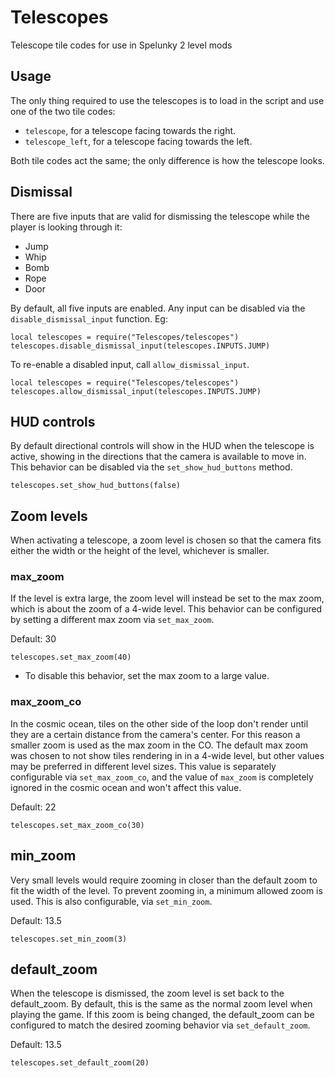 # Telescopes
Telescope tile codes for use in Spelunky 2 level mods

## Usage

The only thing required to use the telescopes is to load in the script and use one of the two tile codes:
- `telescope`, for a telescope facing towards the right.
- `telescope_left`, for a telescope facing towards the left.

Both tile codes act the same; the only difference is how the telescope looks.

## Dismissal

There are five inputs that are valid for dismissing the telescope while the player is looking through it:
- Jump
- Whip
- Bomb
- Rope
- Door

By default, all five inputs are enabled. Any input can be disabled via the `disable_dismissal_input`
function. Eg:

```
local telescopes = require("Telescopes/telescopes")
telescopes.disable_dismissal_input(telescopes.INPUTS.JUMP)
```

To re-enable a disabled input, call `allow_dismissal_input`.

```
local telescopes = require("Telescopes/telescopes")
telescopes.allow_dismissal_input(telescopes.INPUTS.JUMP)
```

## HUD controls

By default directional controls will show in the HUD when the telescope is active, showing in the directions that the camera is available to move in. This behavior can be disabled via the `set_show_hud_buttons` method.

```
telescopes.set_show_hud_buttons(false)
```

## Zoom levels

When activating a telescope, a zoom level is chosen so that the camera fits either the width or the height of the level, whichever is smaller. 

### max_zoom

If the level is extra large, the zoom level will instead be set to the max zoom, which is about the zoom of a 4-wide level. This behavior can be configured by setting a different max zoom via `set_max_zoom`.

Default: 30

```
telescopes.set_max_zoom(40)
```

- To disable this behavior, set the max zoom to a large value.

### max_zoom_co

In the cosmic ocean, tiles on the other side of the loop don't render until they are a certain distance from the camera's center. For this reason a smaller zoom is used as the max zoom in the CO. The default max zoom was chosen to not show tiles rendering in in a 4-wide level, but other values may be preferred in different level sizes. This value is separately configurable via `set_max_zoom_co`, and the value of `max_zoom` is completely ignored in the cosmic ocean and won't affect this value.

Default: 22

```
telescopes.set_max_zoom_co(30)
```

## min_zoom

Very small levels would require zooming in closer than the default zoom to fit the width of the level. To prevent zooming in, a minimum allowed zoom is used. This is also configurable, via `set_min_zoom`.

Default: 13.5

```
telescopes.set_min_zoom(3)
```

## default_zoom

When the telescope is dismissed, the zoom level is set back to the default_zoom. By default, this is the same as the normal zoom level when playing the game. If this zoom is being changed, the default_zoom can be configured to match the desired zooming behavior via `set_default_zoom`.

Default: 13.5

```
telescopes.set_default_zoom(20)
```

